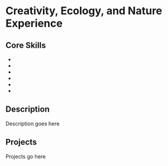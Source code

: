 Creativity, Ecology, and Nature Experience
==========================================

Core Skills
-----------

* 
* 
* 
*
* 
* 


Description
-----------

Description goes here

Projects
--------

Projects go here

